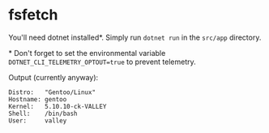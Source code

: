 # fsfetch

You'll need dotnet installed*. Simply run `dotnet run` in the `src/app` directory.

\* Don't forget to set the environmental variable `DOTNET_CLI_TELEMETRY_OPTOUT=true` to prevent telemetry.

Output (currently anyway):

```
Distro:   "Gentoo/Linux"
Hostname: gentoo
Kernel:   5.10.10-ck-VALLEY
Shell:    /bin/bash
User:     valley
```

